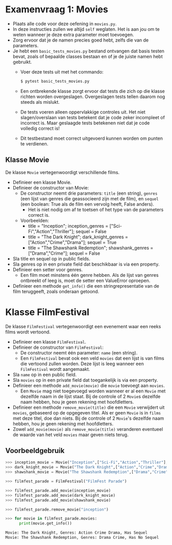 # Examenvraag 1: Movies

* Plaats alle code voor deze oefening in `movies.py`.
* In deze instructies zullen we altijd `self` weglaten.
  Het is aan jou om te weten wanneer je deze extra parameter moet toevoegen.
* Zorg ervoor dat je de namen precies goed hebt, zelfs die van de parameters.
* Je hebt een `basic_tests_movies.py` bestand ontvangen dat basis testen bevat, zoals of bepaalde classes bestaan en of je de juiste namen hebt gebruikt.
  * Voer deze tests uit met het commando:

    ```bash
    $ pytest basic_tests_movies.py
    ```

  * Een ontbrekende klasse zorgt ervoor dat tests die zich op die klasse richten worden overgeslagen.
    Overgeslagen tests tellen daarom nog steeds als mislukt.
  * De tests voeren alleen oppervlakkige controles uit.
    Het niet slagen/overslaan van tests betekent dat je code zeker incompleet of incorrect is.
    Maar geslaagde tests betekenen niet dat je code volledig correct is!
  * Dit testbestand moet correct uitgevoerd kunnen worden om punten te verdienen.

## Klasse Movie
De klasse `Movie` vertegenwoordigt verschillende films.  

* Definieer een klasse Movie.  
* Definieer de constructor van Movie:  
  * De constructor neemt drie parameters: `title` (een string), `genres` (een lijst van genres die geassocieerd zijn met de film), en `sequel` (een boolean: True als de film een vervolg heeft, False anders).
    * Het is niet nodig om af te toetsen of het type van de parameters correct is.
  * Voorbeelden:  
    * title = "Inception"; inception_genres = ["Sci-Fi","Action","Thriller"]; sequel = False  
    * title = "The Dark Knight"; dark_knight_genres = ["Action","Crime","Drama"]; sequel = True  
    * title = "The Shawshank Redemption"; shawshank_genres = ["Drama","Crime"]; sequel = False  
* Sla title en sequel op in public fields.  
* Sla genres op in een private field dat beschikbaar is via een property.  
* Definieer een setter voor genres.
  * Een film moet minstens één genre hebben. Als de lijst van genres ontbreekt of leeg is, moet de setter een ValueError oproepen.  
* Definieer een methode `get_info()` die een stringrepresentatie van de film teruggeeft, zoals onderaan getoond.  


# Klasse FilmFestival  

De klasse `FilmFestival` vertegenwoordigt een evenement waar een reeks films wordt vertoond.  

* Definieer een klasse `FilmFestival`.  
* Definieer de constructor van `FilmFestival`:  
  * De constructor neemt één parameter: `name` (een string).  
  * Een `FilmFestival` bevat ook een veld `movies` dat een lijst is van films die vertoond zullen worden. Deze lijst is leeg wanneer een `FilmFestival` wordt aangemaakt.
* Sla `name` op in een public field.  
* Sla `movies` op in een private field dat toegankelijk is via een property.  
* Definieer een methode `add_movie(movie)` die `movie` toevoegt aan `movies`.  
  * Een `Movie` mag niet toegevoegd worden wanneer er al een `Movie` met dezelfde naam in de lijst staat. Bij de controle of 2 `Movie`s dezelfde naam hebben, hou je geen rekening met hoofdletters. 
* Definieer een methode `remove_movie(title)` die een `Movie` verwijdert uit `movies`, gebaseerd op de opgegeven titel. Als er geen `Movie` is in `films` met deze titel, doe dan niets.  Bij de controle of 2 `Movie`'s dezelfde naam hebben, hou je geen rekening met hoofdletters. 
* Zowel `add_movie(movie)` als `remove_movie(title)` veranderen eventueel de waarde van het veld `movies` maar geven niets terug.  

## Voorbeeldgebruik

```python
>>> inception_movie = Movie("Inception",["Sci-Fi","Action","Thriller"],False)
>>> dark_knight_movie = Movie("The Dark Knight",["Action","Crime","Drama"],True)
>>> shawshank_movie = Movie("The Shawshank Redemption",["Drama","Crime"],False) 

>>> filmfest_parade = FilmFestival("FilmFest Parade") 

>>> filmfest_parade.add_movie(inception_movie)
>>> filmfest_parade.add_movie(dark_knight_movie)
>>> filmfest_parade.add_movie(shawshank_movie) 

>>> filmfest_parade.remove_movie("inception")

>>> for movie in filmfest_parade.movies:  
      print(movie.get_info())  

Movie: The Dark Knight, Genres: Action Crime Drama, Has Sequel 
Movie: The Shawshank Redemption, Genres: Drama Crime, Has No Sequel
```
